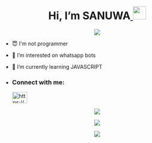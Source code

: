                                  
 <h1 align="center">    Hi, I’m SANUWA<a href="github.com/sanuwaofficial"> <img src="https://github.com/TheDudeThatCode/TheDudeThatCode/blob/master/Assets/Hi.gif" width="35px"></a></h1>
<p align="center"> <a href="github.com/sanuwaofficial"><img align="center" src="https://cardivo.vercel.app/api?name=sanuwaofficial&description=Hi,I am Sanuwa official.I am the creater of AquaBot.  nice to meet  you&image=https://avatars.githubusercontent.com/sanuwaofficial&usqp=CAU&backgroundColor=%23ecf0f1&instagram=__..sanuwa.__&github=sanuwaofficial&pattern=ticTacToe&colorPattern=%23eaeaea&site=aquabot.ga"/></a>




- 😇 I'm not programmer
 
- 👀 I’m interested on whatsapp bots

- 🌱 I’m currently learning JAVASCRIPT
- <h3 align="left">Connect with me:</h3><p>   <a href="https://instagram.com/__.sanuwa.__" target="blank"><img align="center" src="https://raw.githubusercontent.com/rahuldkjain/github-profile-readme-generator/master/src/images/icons/Social/instagram.svg" alt="https://www.instagram.com/__.sanuwa.__/" height="30" width="40" /></a>
</p>



 <p align="center"> <a href="https://github.com/sanuwaofficial"><img src="https://github-profile-trophy.vercel.app/?username=sanuwaofficial&no-bg=true&no-frame=true"></a></p>

<p align="center"> <a href="https://github.com/sanuwaofficial"><img  src="http://github-readme-streak-stats.herokuapp.com?user=sanuwaofficial&theme=github-dark-blue&hide_border=true&background=DDD9DA00&border=DD272700&stroke=2F10DD&fire=2F10DD&ring=1E12DD&currStreakNum=2F10DD&currStreakLabel=2F10DD&sideLabels=2F10DD&dates=2F10DD&sideNums=2F10DD)"></a></p>

<p align="center"> <img src="https://github-readme-stats.vercel.app/api/top-langs?username=sanuwaofficial" > </p>
